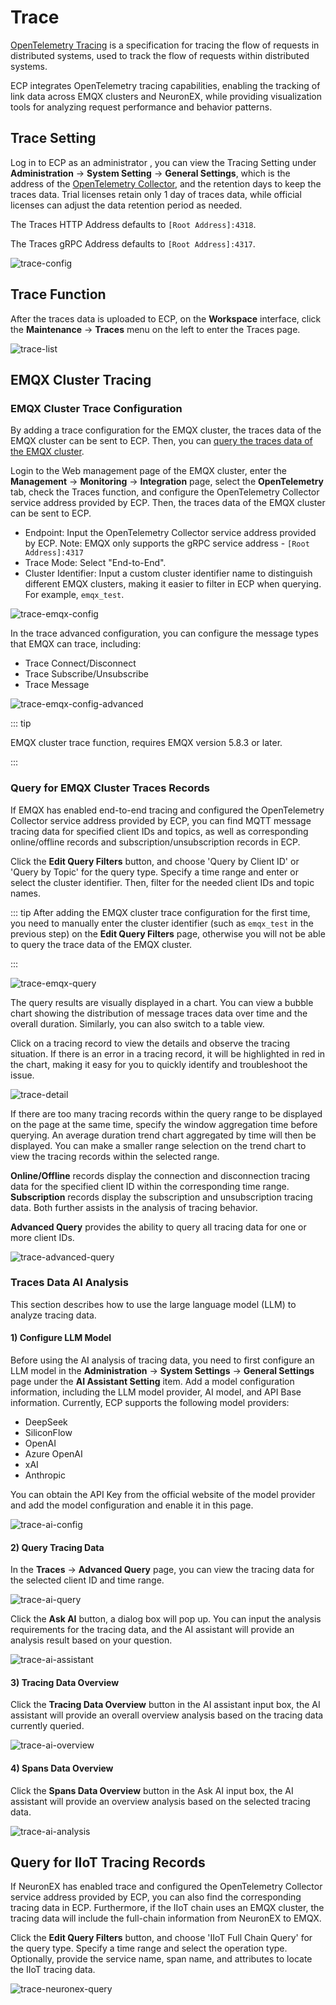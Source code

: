# Trace

[OpenTelemetry Tracing](https://opentelemetry.io/docs/concepts/signals/traces/) is a specification for tracing the flow of requests in distributed systems, used to track the flow of requests within distributed systems. 

ECP integrates OpenTelemetry tracing capabilities, enabling the tracking of link data across EMQX clusters and NeuronEX, while providing visualization tools for analyzing request performance and behavior patterns.

## Trace Setting

Log in to ECP as an administrator , you can view the Tracing Setting under **Administration** -> **System Setting** -> **General Settings**, which is the address of the [OpenTelemetry Collector](https://opentelemetry.io/docs/collector/getting-started), and the retention days to keep the traces data. Trial licenses retain only 1 day of traces data, while official licenses can adjust the data retention period as needed.

The Traces HTTP Address defaults to `[Root Address]:4318`.

The Traces gRPC Address defaults to `[Root Address]:4317`.

![trace-config](_assets/trace-config.png)

## Trace Function

After the traces data is uploaded to ECP, on the **Workspace** interface, click the **Maintenance** -> **Traces** menu on the left to enter the Traces page.

![trace-list](_assets/trace-list.png)

## EMQX Cluster Tracing

### EMQX Cluster Trace Configuration

By adding a trace configuration for the EMQX cluster, the traces data of the EMQX cluster can be sent to ECP. Then, you can [query the traces data of the EMQX cluster](#query-for-emqx-cluster-traces-records).

Login to the Web management page of the EMQX cluster, enter the **Management** -> **Monitoring** -> **Integration** page, select the **OpenTelemetry** tab, check the Traces function, and configure the OpenTelemetry Collector service address provided by ECP. Then, the traces data of the EMQX cluster can be sent to ECP.

- Endpoint: Input the OpenTelemetry Collector service address provided by ECP. Note: EMQX only supports the gRPC service address - `[Root Address]:4317`
- Trace Mode: Select "End-to-End".
- Cluster Identifier: Input a custom cluster identifier name to distinguish different EMQX clusters, making it easier to filter in ECP when querying. For example, `emqx_test`.

![trace-emqx-config](_assets/trace-emqx-1-en.png)

In the trace advanced configuration, you can configure the message types that EMQX can trace, including:

- Trace Connect/Disconnect
- Trace Subscribe/Unsubscribe
- Trace Message

![trace-emqx-config-advanced](_assets/trace-emqx-2-en.png)

::: tip

EMQX cluster trace function, requires EMQX version 5.8.3 or later.

:::

### Query for EMQX Cluster Traces Records

If EMQX has enabled end-to-end tracing and configured the OpenTelemetry Collector service address provided by ECP, you can find MQTT message tracing data for specified client IDs and topics, as well as corresponding online/offline records and subscription/unsubscription records in ECP.

Click the **Edit Query Filters** button, and choose 'Query by Client ID' or 'Query by Topic' for the query type. Specify a time range and enter or select the cluster identifier. Then, filter for the needed client IDs and topic names. 

::: tip
After adding the EMQX cluster trace configuration for the first time, you need to manually enter the cluster identifier (such as `emqx_test` in the previous step) on the **Edit Query Filters** page, otherwise you will not be able to query the trace data of the EMQX cluster.

:::

![trace-emqx-query](_assets/trace-emqx-query.png)

The query results are visually displayed in a chart. You can view a bubble chart showing the distribution of message traces data over time and the overall duration. Similarly, you can also switch to a table view.

Click on a tracing record to view the details and observe the tracing situation. If there is an error in a tracing record, it will be highlighted in red in the chart, making it easy for you to quickly identify and troubleshoot the issue.

![trace-detail](_assets/trace-detail.png)

If there are too many tracing records within the query range to be displayed on the page at the same time, specify the window aggregation time before querying. An average duration trend chart aggregated by time will then be displayed. You can make a smaller range selection on the trend chart to view the tracing records within the selected range.

**Online/Offline** records display the connection and disconnection tracing data for the specified client ID within the corresponding time range. **Subscription** records display the subscription and unsubscription tracing data. Both further assists in the analysis of tracing behavior.

**Advanced Query** provides the ability to query all tracing data for one or more client IDs.

![trace-advanced-query](_assets/trace-advanced-query.png)

### Traces Data AI Analysis

This section describes how to use the large language model (LLM) to analyze tracing data.

#### 1) Configure LLM Model

Before using the AI analysis of tracing data, you need to first configure an LLM model in the **Administration** -> **System Settings** -> **General Settings** page under the **AI Assistant Setting** item. Add a model configuration information, including the LLM model provider, AI model, and API Base information. Currently, ECP supports the following model providers:

- DeepSeek
- SiliconFlow
- OpenAI
- Azure OpenAI
- xAI
- Anthropic

You can obtain the API Key from the official website of the model provider and add the model configuration and enable it in this page.

![trace-ai-config](_assets/trace-ai-config-en.png)

#### 2) Query Tracing Data

In the **Traces** -> **Advanced Query** page, you can view the tracing data for the selected client ID and time range.

![trace-ai-query](_assets/trace-ai-1-en.png)

Click the **Ask AI** button, a dialog box will pop up. You can input the analysis requirements for the tracing data, and the AI assistant will provide an analysis result based on your question.

![trace-ai-assistant](_assets/trace-ai-2-en.png)

#### 3) Tracing Data Overview

Click the **Tracing Data Overview** button in the AI assistant input box, the AI assistant will provide an overall overview analysis based on the tracing data currently queried.

![trace-ai-overview](_assets/trace-ai-3-en.png)

#### 4) Spans Data Overview

Click the **Spans Data Overview** button in the Ask AI input box, the AI assistant will provide an overview analysis based on the selected tracing data.

![trace-ai-analysis](_assets/trace-ai-4-en.png)



## Query for IIoT Tracing Records

If NeuronEX has enabled trace and configured the OpenTelemetry Collector service address provided by ECP, you can also find the corresponding tracing data in ECP. Furthermore, if the IIoT chain uses an EMQX cluster, the tracing data will include the full-chain information from NeuronEX to EMQX.

Click the **Edit Query Filters** button, and choose 'IIoT Full Chain Query' for the query type. Specify a time range and select the operation type. Optionally, provide the service name, span name, and attributes to locate the IIoT tracing data.

![trace-neuronex-query](_assets/trace-neuronex-query.png)